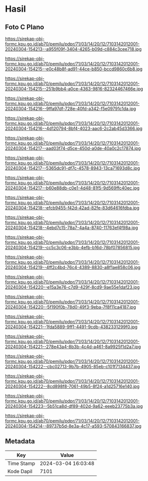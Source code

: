# Hasil

## Foto C Plano

https://sirekap-obj-formc.kpu.go.id/ab70/pemilu/pdpr/71/03/14/20/12/7103142012001-20240304-154213--a955f09f-3404-4265-b09d-c884c3cee718.jpg

https://sirekap-obj-formc.kpu.go.id/ab70/pemilu/pdpr/71/03/14/20/12/7103142012001-20240304-154215--e0c48b8f-ad91-44ce-b850-bccd9860c6b8.jpg

https://sirekap-obj-formc.kpu.go.id/ab70/pemilu/pdpr/71/03/14/20/12/7103142012001-20240304-154215--251b9bb4-a0ce-4363-9816-82324467466e.jpg

https://sirekap-obj-formc.kpu.go.id/ab70/pemilu/pdpr/71/03/14/20/12/7103142012001-20240304-154216--9ffa97df-728e-40fd-a342-f5e09791c1da.jpg

https://sirekap-obj-formc.kpu.go.id/ab70/pemilu/pdpr/71/03/14/20/12/7103142012001-20240304-154216--4d120794-8bf4-4023-aac6-2c2ab45d3366.jpg

https://sirekap-obj-formc.kpu.go.id/ab70/pemilu/pdpr/71/03/14/20/12/7103142012001-20240304-154217--aad03f74-d5ce-450d-a0de-40a0c2c17874.jpg

https://sirekap-obj-formc.kpu.go.id/ab70/pemilu/pdpr/71/03/14/20/12/7103142012001-20240304-154217--5365dc91-df7c-4578-8943-13ca71693d8c.jpg

https://sirekap-obj-formc.kpu.go.id/ab70/pemilu/pdpr/71/03/14/20/12/7103142012001-20240304-154217--b60e88db-c0e1-4d48-81f5-9d569ffc40ec.jpg

https://sirekap-obj-formc.kpu.go.id/ab70/pemilu/pdpr/71/03/14/20/12/7103142012001-20240304-154218--efcb9455-f42d-42ad-82fe-83d64616fdba.jpg

https://sirekap-obj-formc.kpu.go.id/ab70/pemilu/pdpr/71/03/14/20/12/7103142012001-20240304-154218--4ebd7c15-78a7-4a4a-8740-11763ef4f98a.jpg

https://sirekap-obj-formc.kpu.go.id/ab70/pemilu/pdpr/71/03/14/20/12/7103142012001-20240304-154219--cc5c3c06-e3bb-4efb-b16d-78bf07856815.jpg

https://sirekap-obj-formc.kpu.go.id/ab70/pemilu/pdpr/71/03/14/20/12/7103142012001-20240304-154219--4ff2c4bd-76c4-4389-8830-a8f1ae858c06.jpg

https://sirekap-obj-formc.kpu.go.id/ab70/pemilu/pdpr/71/03/14/20/12/7103142012001-20240304-154220--e15a3e76-c7d9-429f-8cd9-9ae55e1daf23.jpg

https://sirekap-obj-formc.kpu.go.id/ab70/pemilu/pdpr/71/03/14/20/12/7103142012001-20240304-154220--5f190f0b-78d0-49f3-9eba-7f8f11ca4187.jpg

https://sirekap-obj-formc.kpu.go.id/ab70/pemilu/pdpr/71/03/14/20/12/7103142012001-20240304-154221--1fda5889-9ff1-4491-9cdb-4382331299f0.jpg

https://sirekap-obj-formc.kpu.go.id/ab70/pemilu/pdpr/71/03/14/20/12/7103142012001-20240304-154221--278e43a4-8b3b-4c4d-a461-8a9925f1d2a7.jpg

https://sirekap-obj-formc.kpu.go.id/ab70/pemilu/pdpr/71/03/14/20/12/7103142012001-20240304-154222--cbc02713-9b7b-4905-85eb-c101f7134437.jpg

https://sirekap-obj-formc.kpu.go.id/ab70/pemilu/pdpr/71/03/14/20/12/7103142012001-20240304-154222--8cd898f8-7061-49b5-8f24-a1d25716e140.jpg

https://sirekap-obj-formc.kpu.go.id/ab70/pemilu/pdpr/71/03/14/20/12/7103142012001-20240304-154223--5b51ca8d-df89-402d-9a62-eeeb23775b3a.jpg

https://sirekap-obj-formc.kpu.go.id/ab70/pemilu/pdpr/71/03/14/20/12/7103142012001-20240304-154214--89737b5d-8e3a-4c17-a593-570843166837.jpg


## Metadata

| Key        | Value               |
| ---------- | ------------------- |
| Time Stamp | 2024-03-04 16:03:48 |
| Kode Dapil | 7101                |



